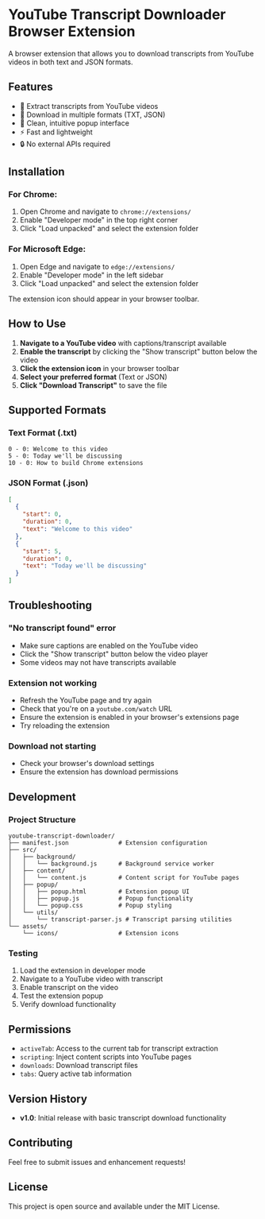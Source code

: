 # YouTube Transcript Downloader Browser Extension

A browser extension that allows you to download transcripts from YouTube videos in both text and JSON formats.

## Features

- 🎯 Extract transcripts from YouTube videos
- 📄 Download in multiple formats (TXT, JSON)
- 🎨 Clean, intuitive popup interface
- ⚡ Fast and lightweight
- 🔒 No external APIs required

## Installation

### For Chrome:
1. Open Chrome and navigate to `chrome://extensions/`
2. Enable "Developer mode" in the top right corner
3. Click "Load unpacked" and select the extension folder

### For Microsoft Edge:
1. Open Edge and navigate to `edge://extensions/`
2. Enable "Developer mode" in the left sidebar
3. Click "Load unpacked" and select the extension folder

The extension icon should appear in your browser toolbar.

## How to Use

1. **Navigate to a YouTube video** with captions/transcript available
2. **Enable the transcript** by clicking the "Show transcript" button below the video
3. **Click the extension icon** in your browser toolbar
4. **Select your preferred format** (Text or JSON)
5. **Click "Download Transcript"** to save the file

## Supported Formats

### Text Format (.txt)
```
0 - 0: Welcome to this video
5 - 0: Today we'll be discussing
10 - 0: How to build Chrome extensions
```

### JSON Format (.json)
```json
[
  {
    "start": 0,
    "duration": 0,
    "text": "Welcome to this video"
  },
  {
    "start": 5,
    "duration": 0,
    "text": "Today we'll be discussing"
  }
]
```

## Troubleshooting

### "No transcript found" error
- Make sure captions are enabled on the YouTube video
- Click the "Show transcript" button below the video player
- Some videos may not have transcripts available

### Extension not working
- Refresh the YouTube page and try again
- Check that you're on a `youtube.com/watch` URL
- Ensure the extension is enabled in your browser's extensions page
- Try reloading the extension

### Download not starting
- Check your browser's download settings
- Ensure the extension has download permissions

## Development

### Project Structure
```
youtube-transcript-downloader/
├── manifest.json              # Extension configuration
├── src/
│   ├── background/
│   │   └── background.js      # Background service worker
│   ├── content/
│   │   └── content.js         # Content script for YouTube pages
│   ├── popup/
│   │   ├── popup.html         # Extension popup UI
│   │   ├── popup.js           # Popup functionality
│   │   └── popup.css          # Popup styling
│   └── utils/
│       └── transcript-parser.js # Transcript parsing utilities
└── assets/
    └── icons/                 # Extension icons
```

### Testing

1. Load the extension in developer mode
2. Navigate to a YouTube video with transcript
3. Enable transcript on the video
4. Test the extension popup
5. Verify download functionality

## Permissions

- `activeTab`: Access to the current tab for transcript extraction
- `scripting`: Inject content scripts into YouTube pages
- `downloads`: Download transcript files
- `tabs`: Query active tab information

## Version History

- **v1.0**: Initial release with basic transcript download functionality

## Contributing

Feel free to submit issues and enhancement requests!

## License

This project is open source and available under the MIT License.
